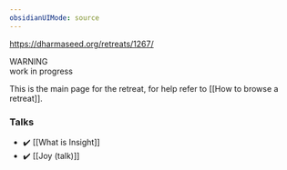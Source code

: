 ```yaml
---
obsidianUIMode: source
---
```

https://dharmaseed.org/retreats/1267/

<div class="admonition warning"><div class="title">WARNING</div><div class="content">
work in progress<br/>
</div></div>

This is the main page for the retreat, for help refer to [[How to browse a retreat]].

### Talks
- ✔️ [[What is Insight]]
- ✔️ [[Joy (talk)]]


